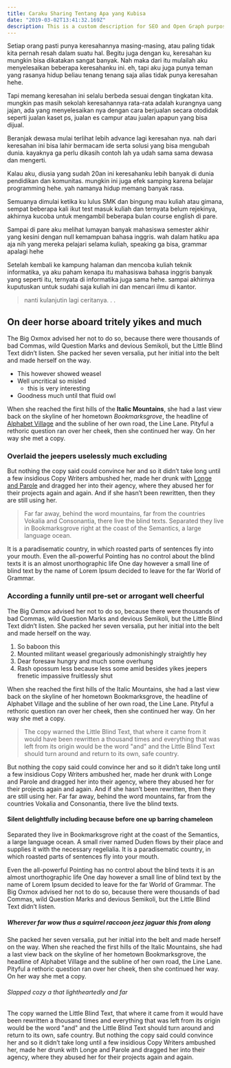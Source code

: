 ```yaml
---
title: Caraku Sharing Tentang Apa yang Kubisa
date: "2019-03-02T13:41:32.169Z"
description: This is a custom description for SEO and Open Graph purposes, rather than the default generated excerpt. Simply add a description field to the frontmatter.
---
```


Setiap orang pasti punya keresahannya masing-masing, atau paling tidak kita pernah resah dalam suatu hal. Begitu juga dengan ku, keresahan ku mungkin bisa dikatakan sangat banyak. Nah maka dari itu mulailah aku menyelesaikan beberapa keresahanku ini. eh, tapi aku juga punya teman yang rasanya hidup beliau tenang tenang saja alias tidak punya keresahan hehe. 

Tapi memang keresahan ini selalu berbeda sesuai dengan tingkatan kita. mungkin pas masih sekolah keresahannya rata-rata adalah kurangnya uang jajan, ada yang menyelesaikan nya dengan cara berjualan secara otodidak seperti jualan kaset ps, jualan es campur atau jualan apapun yang bisa dijual. 

Beranjak dewasa mulai terlihat lebih advance lagi keresahan nya. nah dari keresahan ini bisa lahir bermacam ide serta solusi yang bisa mengubah dunia. kayaknya ga perlu dikasih contoh lah ya udah sama sama dewasa dan mengerti.

Kalau aku, diusia yang sudah 20an ini keresahanku lebih banyak di dunia pendidikan dan komunitas. mungkin ini juga efek samping karena belajar programming hehe. yah namanya hidup memang banyak rasa. 

Semuanya dimulai ketika ku lulus SMK dan bingung mau kuliah atau gimana, sempat beberapa kali ikut test masuk kuliah dan ternyata belum rejekinya, akhirnya kucoba untuk mengambil beberapa bulan course english di pare. 

Sampai di pare aku melihat lumayan banyak mahasiswa semester akhir yang kesini dengan null kemampuan bahasa inggris. wah dalam hatiku apa aja nih yang mereka pelajari selama kuliah, speaking ga bisa, grammar apalagi hehe

Setelah kembali ke kampung halaman dan mencoba kuliah teknik informatika, ya aku paham kenapa itu mahasiswa bahasa inggris banyak yang seperti itu, ternyata di informatika juga sama hehe. sampai akhirnya kuputuskan untuk sudahi saja kuliah ini dan mencari ilmu di kantor. 

>nanti kulanjutin lagi ceritanya. . . 

## On deer horse aboard tritely yikes and much

The Big Oxmox advised her not to do so, because there were thousands of bad
Commas, wild Question Marks and devious Semikoli, but the Little Blind Text
didn’t listen. She packed her seven versalia, put her initial into the belt and
made herself on the way.

- This however showed weasel
- Well uncritical so misled
  - this is very interesting
- Goodness much until that fluid owl

When she reached the first hills of the **Italic Mountains**, she had a last
view back on the skyline of her hometown _Bookmarksgrove_, the headline of
[Alphabet Village](http://google.com) and the subline of her own road, the Line
Lane. Pityful a rethoric question ran over her cheek, then she continued her
way. On her way she met a copy.

### Overlaid the jeepers uselessly much excluding

But nothing the copy said could convince her and so it didn’t take long until a
few insidious Copy Writers ambushed her, made her drunk with
[Longe and Parole](http://google.com) and dragged her into their agency, where
they abused her for their projects again and again. And if she hasn’t been
rewritten, then they are still using her.

> Far far away, behind the word mountains, far from the countries Vokalia and
> Consonantia, there live the blind texts. Separated they live in Bookmarksgrove
> right at the coast of the Semantics, a large language ocean.

It is a paradisematic country, in which roasted parts of sentences fly into your
mouth. Even the all-powerful Pointing has no control about the blind texts it is
an almost unorthographic life One day however a small line of blind text by the
name of Lorem Ipsum decided to leave for the far World of Grammar.

### According a funnily until pre-set or arrogant well cheerful

The Big Oxmox advised her not to do so, because there were thousands of bad
Commas, wild Question Marks and devious Semikoli, but the Little Blind Text
didn’t listen. She packed her seven versalia, put her initial into the belt and
made herself on the way.

1.  So baboon this
2.  Mounted militant weasel gregariously admonishingly straightly hey
3.  Dear foresaw hungry and much some overhung
4.  Rash opossum less because less some amid besides yikes jeepers frenetic
    impassive fruitlessly shut

When she reached the first hills of the Italic Mountains, she had a last view
back on the skyline of her hometown Bookmarksgrove, the headline of Alphabet
Village and the subline of her own road, the Line Lane. Pityful a rethoric
question ran over her cheek, then she continued her way. On her way she met a
copy.

> The copy warned the Little Blind Text, that where it came from it would have
> been rewritten a thousand times and everything that was left from its origin
> would be the word "and" and the Little Blind Text should turn around and
> return to its own, safe country.

But nothing the copy said could convince her and so it didn’t take long until a
few insidious Copy Writers ambushed her, made her drunk with Longe and Parole
and dragged her into their agency, where they abused her for their projects
again and again. And if she hasn’t been rewritten, then they are still using
her. Far far away, behind the word mountains, far from the countries Vokalia and
Consonantia, there live the blind texts.

#### Silent delightfully including because before one up barring chameleon

Separated they live in Bookmarksgrove right at the coast of the Semantics, a
large language ocean. A small river named Duden flows by their place and
supplies it with the necessary regelialia. It is a paradisematic country, in
which roasted parts of sentences fly into your mouth.

Even the all-powerful Pointing has no control about the blind texts it is an
almost unorthographic life One day however a small line of blind text by the
name of Lorem Ipsum decided to leave for the far World of Grammar. The Big Oxmox
advised her not to do so, because there were thousands of bad Commas, wild
Question Marks and devious Semikoli, but the Little Blind Text didn’t listen.

##### Wherever far wow thus a squirrel raccoon jeez jaguar this from along

She packed her seven versalia, put her initial into the belt and made herself on
the way. When she reached the first hills of the Italic Mountains, she had a
last view back on the skyline of her hometown Bookmarksgrove, the headline of
Alphabet Village and the subline of her own road, the Line Lane. Pityful a
rethoric question ran over her cheek, then she continued her way. On her way she
met a copy.

###### Slapped cozy a that lightheartedly and far

The copy warned the Little Blind Text, that where it came from it would have
been rewritten a thousand times and everything that was left from its origin
would be the word "and" and the Little Blind Text should turn around and return
to its own, safe country. But nothing the copy said could convince her and so it
didn’t take long until a few insidious Copy Writers ambushed her, made her drunk
with Longe and Parole and dragged her into their agency, where they abused her
for their projects again and again.

